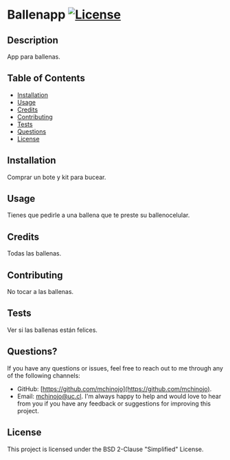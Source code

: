 
# Ballenapp [![License](https://img.shields.io/badge/License-BSD_2--Clause-orange.svg)](https://opensource.org/licenses/BSD-2-Clause)

## Description
App para ballenas.

## Table of Contents

* [Installation](#installation)
* [Usage](#usage)
* [Credits](#credits)
* [Contributing](#contributing)
* [Tests](#tests)
* [Questions](#questions)
* [License](#license)

## Installation
Comprar un bote y kit para bucear.

## Usage
Tienes que pedirle a una ballena que te preste su ballenocelular.

## Credits
Todas las ballenas.

## Contributing
No tocar a las ballenas.

## Tests
Ver si las ballenas están felices.

## Questions?
If you have any questions or issues, feel free to reach out to me through any of the following channels:

* GitHub: [https://github.com/mchinojo](https://github.com/mchinojo).
* Email: [mchinojo@uc.cl]('mailto:mchinojo@uc.cl').
I'm always happy to help and would love to hear from you if you have any feedback or suggestions for improving this project.

## License
This project is licensed under the BSD 2-Clause "Simplified" License. 
